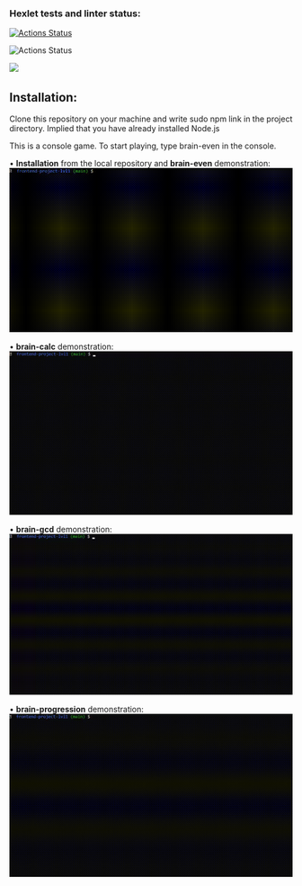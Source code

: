 ### Hexlet tests and linter status:
[![Actions Status](https://github.com/Vano26/frontend-project-lvl1/workflows/Linter/badge.svg)](https://github.com/Vano26/frontend-project-lvl1/actions)

![Actions Status](https://github.com/Vano26/frontend-project-lvl1/workflows/hexlet-check/badge.svg)

<a href="https://codeclimate.com/github/Vano26/frontend-project-lvl1/maintainability"><img src="https://api.codeclimate.com/v1/badges/06bd9d1f077527945044/maintainability" /></a>



## Installation:
Clone this repository on your machine and write sudo npm link in the project directory. Implied that you have already installed Node.js

This is a console game. To start playing, type brain-even in the console.

• **Installation** from the local repository and **brain-even** demonstration:
![Alt Text](gif/install_and_brain-even.gif)

• **brain-calc** demonstration:
![Alt Text](gif/brain-calc.gif)

• **brain-gcd** demonstration:
![Alt Text](gif/brain-gcd.gif)

• **brain-progression** demonstration:
![Alt Text](gif/brain-progression.gif)